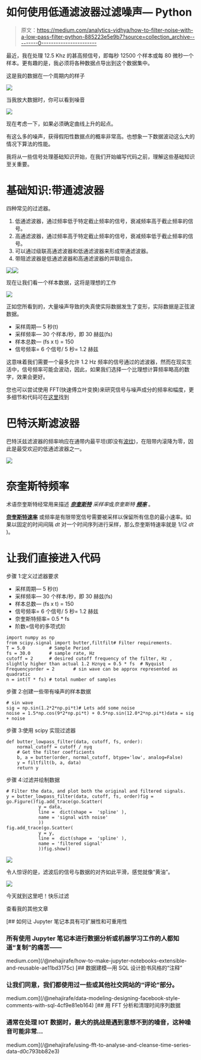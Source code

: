 # 如何使用低通滤波器过滤噪声— Python

> 原文：<https://medium.com/analytics-vidhya/how-to-filter-noise-with-a-low-pass-filter-python-885223e5e9b7?source=collection_archive---------0----------------------->

最近，我在处理 12.5 Khz 的甚高频信号，即每秒 12500 个样本或每 80 微秒一个样本。更有趣的是，我必须将各种数据点导出到这个数据集中。

这是我的数据在一个周期内的样子

![](img/380e5fb88ef2668eb6bb2047e1430bc3.png)

当我放大数据时，你可以看到噪音

![](img/8754b7738293de81b1892d3826d543cf.png)

现在考虑一下，如果必须确定曲线上升的起点。

有这么多的噪声，获得假阳性数据点的概率非常高。也想象一下数据波动这么大的情况下算法的性能。

我将从一些信号处理基础知识开始，在我们开始编写代码之前，理解这些基础知识至关重要。

# 基础知识:带通滤波器

四种常见的过滤器。

1.  低通滤波器，通过频率低于特定截止频率的信号，衰减频率高于截止频率的信号。
2.  高通滤波器，通过频率高于特定截止频率的信号，衰减频率低于截止频率的信号。
3.  可以通过级联高通滤波器和低通滤波器来形成带通滤波器。
4.  带阻滤波器是低通滤波器和高通滤波器的并联组合。

![](img/bdc3d67dac4fc107a85de6fd08e62b32.png)![](img/54b1201cef47558c4e9d7da417e3e58b.png)

现在让我们看一个样本数据，这将是理想的工作

![](img/581ffb26f21bcf50e5aeca44d28ce500.png)

正如您所看到的，大量噪声导致的失真使实际数据发生了变形，实际数据是正弦波数据。

*   采样周期— 5 秒(t)
*   采样频率— 30 个样本/秒，即 30 赫兹(fs)
*   样本总数— (fs x t) = 150
*   信号频率= 6 个信号/ 5 秒= 1.2 赫兹

这意味着我们需要一个最多允许 1.2 Hz 频率的信号通过的滤波器，然而在现实生活中，信号频率可能会波动，因此，如果我们选择一个比理想计算频率略高的数字，效果会更好。

您也可以尝试使用 FFT(快速傅立叶变换)来研究信号与噪声成分的频率和幅度，更多细节和代码可在[这里](/@nehajirafe/using-fft-to-analyse-and-cleanse-time-series-data-d0c793bb82e3)找到

# 巴特沃斯滤波器

巴特沃兹滤波器的频率响应在通带内最平坦(即没有[波纹](https://en.wikipedia.org/wiki/Ripple_(filters)))，在阻带内滚降为零，因此是最受欢迎的低通滤波器之一。

![](img/5c839d5ed2fb5192d32ece87c947ecd6.png)

# 奈奎斯特频率

术语奈奎斯特经常用来描述 [***奈奎斯特***](http://astronomy.swin.edu.au/cosmos/N/Nyquist+Rate) *采样率*或*奈奎斯特* [***频率***](http://astronomy.swin.edu.au/cosmos/F/Frequency) 。

[**奈奎斯特速率**](http://astronomy.swin.edu.au/cosmos/N/Nyquist+Rate) 或频率是有限带宽信号需要被采样以保留所有信息的最小速率。如果以固定的时间间隔 *dt* 对一个时间序列进行采样，那么奈奎斯特速率就是 1/(2 *dt* )。

# 让我们直接进入代码

步骤 1:定义过滤器要求

*   采样周期— 5 秒(t)
*   采样频率— 30 个样本/秒，即 30 赫兹(fs)
*   样本总数— (fs x t) = 150
*   信号频率= 6 个信号/ 5 秒= 1.2 赫兹
*   奈奎斯特频率= 0.5 * fs
*   阶数=信号的多项式阶

```
import numpy as np
from scipy.signal import butter,filtfilt# Filter requirements.
T = 5.0         # Sample Period
fs = 30.0       # sample rate, Hz
cutoff = 2      # desired cutoff frequency of the filter, Hz ,      slightly higher than actual 1.2 Hznyq = 0.5 * fs  # Nyquist Frequencyorder = 2       # sin wave can be approx represented as quadratic
n = int(T * fs) # total number of samples
```

步骤 2:创建一些带有噪声的样本数据

```
# sin wave
sig = np.sin(1.2*2*np.pi*t)# Lets add some noise
noise = 1.5*np.cos(9*2*np.pi*t) + 0.5*np.sin(12.0*2*np.pi*t)data = sig + noise
```

步骤 3:使用 scipy 实现过滤器

```
def butter_lowpass_filter(data, cutoff, fs, order):
    normal_cutoff = cutoff / nyq
    # Get the filter coefficients 
    b, a = butter(order, normal_cutoff, btype='low', analog=False)
    y = filtfilt(b, a, data)
    return y
```

步骤 4:过滤并绘制数据

```
# Filter the data, and plot both the original and filtered signals.
y = butter_lowpass_filter(data, cutoff, fs, order)fig = go.Figure()fig.add_trace(go.Scatter(
            y = data,
            line =  dict(shape =  'spline' ),
            name = 'signal with noise'
            ))
fig.add_trace(go.Scatter(
            y = y,
            line =  dict(shape =  'spline' ),
            name = 'filtered signal'
            ))fig.show()
```

![](img/a82d80ad5b269855c4876c739ffb2a8e.png)

令人惊讶的是，滤波后的信号与数据的对齐如此平滑，感觉就像“黄油”。

![](img/e33bb3f60b7cc22cce1e8b3983f4253c.png)

今天就到这里吧！快乐过滤

查看我的其他文章

[](/@nehajirafe/how-to-make-jupyter-notebooks-extensible-and-reusable-ae11bd3175c) [## 如何让 Jupyter 笔记本具有可扩展性和可重用性

### 所有使用 Jupyter 笔记本进行数据分析或机器学习工作的人都知道“复制”的痛苦——

medium.com](/@nehajirafe/how-to-make-jupyter-notebooks-extensible-and-reusable-ae11bd3175c) [](/@nehajirafe/data-modeling-designing-facebook-style-comments-with-sql-4cf9e81eb164) [## 数据建模—用 SQL 设计脸书风格的“注释”

### 让我们同意，我们都使用过一些或其他社交网站的“评论”部分。

medium.com](/@nehajirafe/data-modeling-designing-facebook-style-comments-with-sql-4cf9e81eb164) [](/@nehajirafe/using-fft-to-analyse-and-cleanse-time-series-data-d0c793bb82e3) [## 用 FFT 分析和清理时间序列数据

### 通常在处理 IOT 数据时，最大的挑战是遇到意想不到的噪音，这种噪音可能非常…

medium.com](/@nehajirafe/using-fft-to-analyse-and-cleanse-time-series-data-d0c793bb82e3)